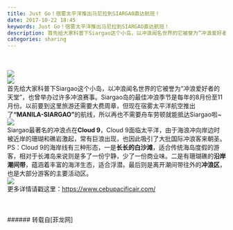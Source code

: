 ```yaml
---
title: Just Go！宿雾太平洋推出马尼拉到SIARGAO直达航班！
date: 2017-10-22 18:45
keywords: Just Go！宿雾太平洋推出马尼拉到SIARGAO直达航班！
description: 首先给大家科普下Siargao这个小岛，以冲浪闻名世界的它被誉为“冲浪爱好者的天堂”，也曾举办过许多冲浪赛事。Siargao岛的最佳冲浪季节是每年的8月份至11月份。以前要到这里旅游还需要大费周章，但现在宿雾太平洋航空推出了“MANILA-SIARGAO”的航线，所以再也不需要舟车劳顿就能抵达Siargao啦~Siargao最著名的冲浪点在Cloud 9，Cloud 9面临太平洋，由于海浪冲向岸边时被近岸的珊瑚和礁岩激起，常有巨浪出现，也因此吸引了大批国际冲浪客来朝圣。PS：Cloud 9的海岸线有三种形态，一是长长的白沙滩，适合传统海岛度假的游客，相对于长滩岛来说则是多了一份宁静，少了一份商业味。二是有珊瑚礁的沿岸潮间带，蕴涵着丰富的海洋生态，适合浮潜。最后则是离开潮间带往外的冲浪区，也是大部分游客的主要活动区。更多详情请戳这里：https://www.cebupacificair.com/
categories: sharing
---
```

<td class="t_f" id="postmessage_942040">

<br/>
<br/>

<img aid="655431" data-cf-modified-51bb6b1df2bc7a0ee22cf126-="" file="data/attachment/forum/201710/22/181744dc6uep2ca2u336lc.jpg.thumb.jpg" id="aimg_655431" inpost="1" onclick="" onmouseover="" src="http://www.flw.ph/data/attachment/forum/201710/22/181744dc6uep2ca2u336lc.jpg" style="cursor:pointer" zoomfile="data/attachment/forum/201710/22/181744dc6uep2ca2u336lc.jpg"/>


<br/>

<img aid="655430" data-cf-modified-51bb6b1df2bc7a0ee22cf126-="" file="data/attachment/forum/201710/22/181735yy5sgin9339jaqyx.jpg.thumb.jpg" id="aimg_655430" inpost="1" onclick="" onmouseover="" src="http://www.flw.ph/data/attachment/forum/201710/22/181735yy5sgin9339jaqyx.jpg" style="cursor:pointer" zoomfile="data/attachment/forum/201710/22/181735yy5sgin9339jaqyx.jpg"/>


<br/>
首先给大家科普下Siargao这个小岛，以冲浪闻名世界的它被誉为“冲浪爱好者的天堂”，也曾举办过许多冲浪赛事。Siargao岛的最佳冲浪季节是每年的8月份至11月份。以前要到这里旅游还需要大费周章，但现在宿雾太平洋航空推出了<strong>“MANILA-SIARGAO”</strong>的航线，所以再也不需要舟车劳顿就能抵达Siargao啦~<br/>

<img aid="655434" data-cf-modified-51bb6b1df2bc7a0ee22cf126-="" file="data/attachment/forum/201710/22/181939j0p044ovijj004nz.jpg.thumb.jpg" id="aimg_655434" inpost="1" onclick="" onmouseover="" src="http://www.flw.ph/data/attachment/forum/201710/22/181939j0p044ovijj004nz.jpg" style="cursor:pointer" zoomfile="data/attachment/forum/201710/22/181939j0p044ovijj004nz.jpg"/>


<br/>
Siargao最著名的冲浪点在<strong>Cloud 9</strong>，Cloud 9面临太平洋，由于海浪冲向岸边时被近岸的珊瑚和礁岩激起，常有巨浪出现，也因此吸引了大批国际冲浪客来朝圣。PS：Cloud 9的海岸线有三种形态，一是<strong>长长的白沙滩</strong>，适合传统海岛度假的游客，相对于长滩岛来说则是多了一份宁静，少了一份商业味。二是有珊瑚礁的<strong>沿岸潮间带</strong>，蕴涵着丰富的海洋生态，适合浮潜。最后则是离开潮间带往外的<strong>冲浪区</strong>，也是大部分游客的主要活动区。<br/>

<img aid="655429" data-cf-modified-51bb6b1df2bc7a0ee22cf126-="" file="data/attachment/forum/201710/22/181722lwb6takaiez8kmzk.jpg.thumb.jpg" id="aimg_655429" inpost="1" onclick="" onmouseover="" src="http://www.flw.ph/data/attachment/forum/201710/22/181722lwb6takaiez8kmzk.jpg" style="cursor:pointer" zoomfile="data/attachment/forum/201710/22/181722lwb6takaiez8kmzk.jpg"/>


<br/>
更多详情请戳这里：<a href="https://www.cebupacificair.com/" target="_blank">https://www.cebupacificair.com/</a><br/>
<br/>
<br/>
<br/>
</td>
###### 转载自[菲龙网]
